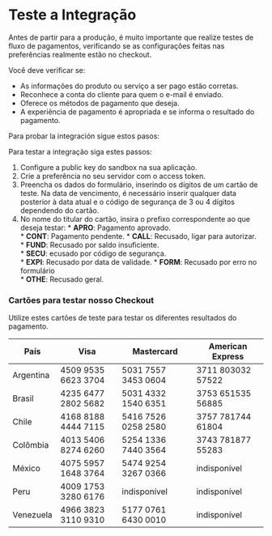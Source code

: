 # Teste a Integração

Antes de partir para a produção, é muito importante que realize testes de fluxo de pagamentos, verificando se as configurações feitas nas preferências realmente estão no checkout.

Você deve verificar se:

+ As informações do produto ou serviço a ser pago estão corretas.
+ Reconhece a conta do cliente para quem o e-mail é enviado.
+ Oferece os métodos de pagamento que deseja.
+ A experiência de pagamento é apropriada e se informa o resultado do pagamento.

Para probar la integración sigue estos pasos:

Para testar a integração siga estes passos:

1. Configure a public key do sandbox na sua aplicação.
2. Crie a preferência no seu servidor com o access token.
3. Preencha os dados do formulário, inserindo os dígitos de um cartão de teste. Na data de vencimento, é necessário inserir qualquer data posterior à data atual e o código de segurança de 3 ou 4 dígitos dependendo do cartão.
4. No nome do titular do cartão, insira o prefixo correspondente ao que deseja testar:
        * **APRO**: Pagamento aprovado.  
        * **CONT**: Pagamento pendente.
        * **CALL**: Recusado, ligar para autorizar.  
        * **FUND**: Recusado por saldo insuficiente.  
        * **SECU**: ecusado por código de segurança.  
        * **EXPI**: Recusado por data de validade.
        * **FORM**: Recusado por erro no formulário  
        * **OTHE**: Recusado geral.  

### Cartões para testar nosso Checkout

Utilize estes cartões de teste para testar os diferentes resultados do pagamento.

| País       | Visa                | Mastercard          | American Express  |
| ---------- | ------------------- | ------------------- | ----------------- |
| Argentina  | 4509 9535 6623 3704 | 5031 7557 3453 0604 | 3711 803032 57522 |
| Brasil     | 4235 6477 2802 5682 | 5031 4332 1540 6351 | 3753 651535 56885 |
| Chile      | 4168 8188 4444 7115 | 5416 7526 0258 2580 | 3757 781744 61804 |
| Colômbia   | 4013 5406 8274 6260 | 5254 1336 7440 3564 | 3743 781877 55283 |
| México     | 4075 5957 1648 3764 | 5474 9254 3267 0366 | indisponível      |
| Peru       | 4009 1753 3280 6176 | indisponível        | indisponível      |
| Venezuela  | 4966 3823 3110 9310 | 5177 0761 6430 0010 | indisponível      |
